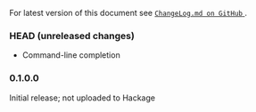 For latest version of this document see [`ChangeLog.md on GitHub`
](https://github.com/trskop/tldr-client/blob/main/ChangeLog.md).


### HEAD (unreleased changes)

* Command-line completion

### 0.1.0.0

Initial release; not uploaded to Hackage
